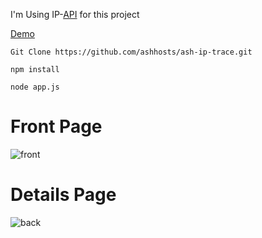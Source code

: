 I'm Using IP-[API](http://ip-api.com/) for this project

[Demo](https://iptrace.ashhost.in)

```
Git Clone https://github.com/ashhosts/ash-ip-trace.git
```
```
npm install
```
```
node app.js
```
# Front Page

![front](https://user-images.githubusercontent.com/86522880/133987815-7fba14f7-7d49-4215-8d64-d3da689ef8c3.png)

# Details Page

![back](https://user-images.githubusercontent.com/86522880/133988216-bdf808a8-845d-46d3-95ca-09e02267b468.png)

